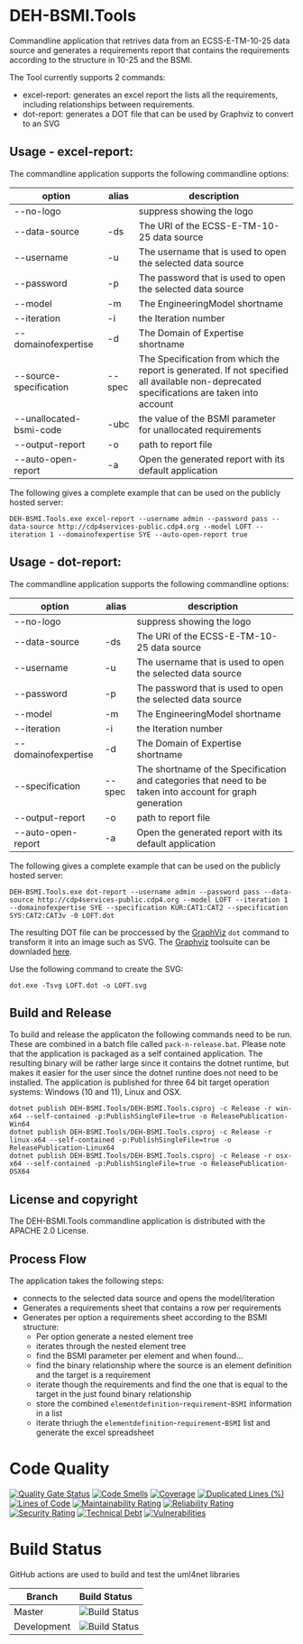 # DEH-BSMI.Tools

Commandline application that retrives data from an ECSS-E-TM-10-25 data source and generates a requirements report that contains the requirements according to the structure in 10-25 and the BSMI.

The Tool currently supports 2 commands:
  - excel-report: generates an excel report the lists all the requirements, including relationships between requirements.
  - dot-report: generates a DOT file that can be used by Graphviz to convert to an SVG 

## Usage - excel-report:

The commandline application supports the following commandline options:

| option                  | alias  |  description |
| ----------------------- | ------ | ------------ | 
| --no-logo               |        | suppress showing the logo |
| --data-source           | -ds    | The URI of the ECSS-E-TM-10-25 data source |
| --username              | -u     | The username that is used to open the selected data source | 
| --password              | -p     | The password that is used to open the selected data source |
| --model                 | -m     | The EngineeringModel shortname |
| --iteration             | -i     | the Iteration number |
| --domainofexpertise     | -d     | The Domain of Expertise shortname |
| --source-specification  | --spec | The Specification from which the report is generated. If not specified all available non-deprecated specifications are taken into account |
| --unallocated-bsmi-code | -ubc   | the value of the BSMI parameter for unallocated requirements |
| --output-report         | -o     | path to report file |
| --auto-open-report      | -a     | Open the generated report with its default application |

The following gives a complete example that can be used on the publicly hosted server:

```
DEH-BSMI.Tools.exe excel-report --username admin --password pass --data-source http://cdp4services-public.cdp4.org --model LOFT --iteration 1 --domainofexpertise SYE --auto-open-report true
```

## Usage - dot-report:

The commandline application supports the following commandline options:

| option                  | alias  |  description |
| ----------------------- | ------ | ------------ | 
| --no-logo               |        | suppress showing the logo |
| --data-source           | -ds    | The URI of the ECSS-E-TM-10-25 data source |
| --username              | -u     | The username that is used to open the selected data source | 
| --password              | -p     | The password that is used to open the selected data source |
| --model                 | -m     | The EngineeringModel shortname |
| --iteration             | -i     | the Iteration number |
| --domainofexpertise     | -d     | The Domain of Expertise shortname |
| --specification         | --spec | The shortname of the Specification and categories that need to be taken into account for graph generation |
| --output-report         | -o     | path to report file |
| --auto-open-report      | -a     | Open the generated report with its default application |

The following gives a complete example that can be used on the publicly hosted server:

```
DEH-BSMI.Tools.exe dot-report --username admin --password pass --data-source http://cdp4services-public.cdp4.org --model LOFT --iteration 1 --domainofexpertise SYE --specification KUR:CAT1:CAT2 --specification SYS:CAT2:CAT3v -0 LOFT.dot
```

The resulting DOT file can be proccessed by the [GraphViz](https://graphviz.org) `dot` command to transform it into an image such as SVG. The [Graphviz](https://graphviz.org) toolsuite can be downladed [here](https://graphviz.org/download/).

Use the following command to create the SVG:

```
dot.exe -Tsvg LOFT.dot -o LOFT.svg
```

## Build and Release

To build and release the applicaton the following commands need to be run. These are combined in a batch file called `pack-n-release.bat`. Please note that the application is packaged as a self contained application. The resulting binary will be rather large since it contains the dotnet runtime, but makes it easier for the user since the dotnet runtine does not need to be installed. The application is published for three 64 bit target operation systems: Windows (10 and 11), Linux and OSX.

```
dotnet publish DEH-BSMI.Tools/DEH-BSMI.Tools.csproj -c Release -r win-x64 --self-contained -p:PublishSingleFile=true -o ReleasePublication-Win64
dotnet publish DEH-BSMI.Tools/DEH-BSMI.Tools.csproj -c Release -r linux-x64 --self-contained -p:PublishSingleFile=true -o ReleasePublication-Linux64
dotnet publish DEH-BSMI.Tools/DEH-BSMI.Tools.csproj -c Release -r osx-x64 --self-contained -p:PublishSingleFile=true -o ReleasePublication-OSX64
```

## License and copyright

The DEH-BSMI.Tools commandline application is distributed with the APACHE 2.0 License.

## Process Flow

The application takes the following steps:

  - connects to the selected data source and opens the model/iteration
  - Generates a requirements sheet that contains a row per requirements
  - Generates per option a requirements sheet according to the BSMI structure:
    - Per option generate a nested element tree
    - iterates through the nested element tree
    - find the BSMI parameter per element and when found...
    - find the binary relationship where the source is an element definition and the target is a requirement
    - iterate though the requirements and find the one that is equal to the target in the just found binary relationship
    - store the combined `elementdefinition`-`requirement`-`BSMI` information in a list
    - iterate thriugh the `elementdefinition`-`requirement`-`BSMI` list and generate the excel spreadsheet


# Code Quality

[![Quality Gate Status](https://sonarcloud.io/api/project_badges/measure?project=STARIONGROUP_DEH-BSMI&metric=alert_status)](https://sonarcloud.io/summary/new_code?id=STARIONGROUP_uml4net)
[![Code Smells](https://sonarcloud.io/api/project_badges/measure?project=STARIONGROUP_DEH-BSMI&metric=code_smells)](https://sonarcloud.io/summary/new_code?id=STARIONGROUP_uml4net)
[![Coverage](https://sonarcloud.io/api/project_badges/measure?project=STARIONGROUP_DEH-BSMI&metric=coverage)](https://sonarcloud.io/summary/new_code?id=STARIONGROUP_uml4net)
[![Duplicated Lines (%)](https://sonarcloud.io/api/project_badges/measure?project=STARIONGROUP_DEH-BSMI&metric=duplicated_lines_density)](https://sonarcloud.io/summary/new_code?id=STARIONGROUP_uml4net)
[![Lines of Code](https://sonarcloud.io/api/project_badges/measure?project=STARIONGROUP_DEH-BSMI&metric=ncloc)](https://sonarcloud.io/summary/new_code?id=STARIONGROUP_uml4net)
[![Maintainability Rating](https://sonarcloud.io/api/project_badges/measure?project=STARIONGROUP_DEH-BSMI&metric=sqale_rating)](https://sonarcloud.io/summary/new_code?id=STARIONGROUP_uml4net)
[![Reliability Rating](https://sonarcloud.io/api/project_badges/measure?project=STARIONGROUP_DEH-BSMI&metric=reliability_rating)](https://sonarcloud.io/summary/new_code?id=STARIONGROUP_uml4net)
[![Security Rating](https://sonarcloud.io/api/project_badges/measure?project=STARIONGROUP_DEH-BSMI&metric=security_rating)](https://sonarcloud.io/summary/new_code?id=STARIONGROUP_uml4net)
[![Technical Debt](https://sonarcloud.io/api/project_badges/measure?project=STARIONGROUP_DEH-BSMI&metric=sqale_index)](https://sonarcloud.io/summary/new_code?id=STARIONGROUP_uml4net)
[![Vulnerabilities](https://sonarcloud.io/api/project_badges/measure?project=STARIONGROUP_DEH-BSMI&metric=vulnerabilities)](https://sonarcloud.io/summary/new_code?id=STARIONGROUP_uml4net)

# Build Status

GitHub actions are used to build and test the uml4net libraries

Branch | Build Status
------- | :------------
Master | ![Build Status](https://github.com/STARIONGROUP/DEH-BSMI/actions/workflows/CodeQuality.yml/badge.svg?branch=master)
Development | ![Build Status](https://github.com/STARIONGROUP/DEH-BSMI/actions/workflows/CodeQuality.yml/badge.svg?branch=development)
